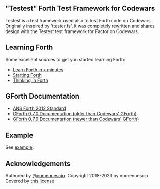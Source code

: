 ## "Testest" Forth Test Framework for Codewars

Testest is a test framework used also to test Forth code on Codewars.
Originally inspired by 'ttester.fs', it was completely rewritten and shares design with the Testest test framework for Factor on Codewars.

## Learning Forth

Some excellent sources to get you started learning Forth:

* [Learn Forth in x minutes](https://learnxinyminutes.com/docs/forth/)
* [Starting Forth](https://www.forth.com/starting-forth/0-starting-forth/)
* [Thinking in Forth](http://thinking-forth.sourceforge.net/)

## GForth Documentation

* [ANS Forth 2012 Standard](https://forth-standard.org/)
* [GForth 0.7.0 Documentation (older than Codewars' GForth)](https://www.complang.tuwien.ac.at/forth/gforth/Docs-html/index.html#Top)
* [GForth 0.7.9 Documentation (newer than Codewars' GForth)](https://gforth.org/manual/index.html#Top)

## Example

See [example](./example).

## Acknowledgements

Authored by [@nomennescio](https://github.com/nomennescio).
Copyright 2018-2023 by nomennescio
Covered by [this license](https://github.com/codewars/ttester-codewars/blob/master/LICENSE.md)